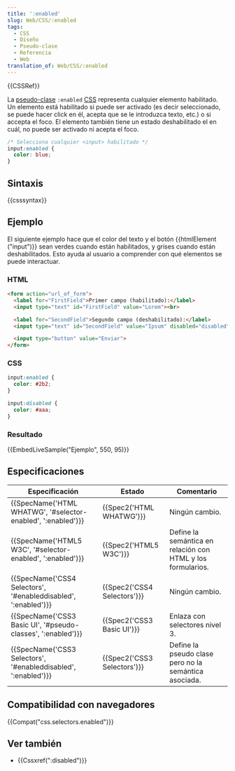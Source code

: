 ```yaml
---
title: ':enabled'
slug: Web/CSS/:enabled
tags:
  - CSS
  - Diseño
  - Pseudo-clase
  - Referencia
  - Web
translation_of: Web/CSS/:enabled
---
```


{{CSSRef}}

La [pseudo-clase](/es/docs/Web/CSS/Pseudo-classes) `:enabled` [CSS](/es/docs/Web/CSS) representa cualquier elemento habilitado. Un elemento está habilitado si puede ser activado (es decir seleccionado, se puede hacer click en él, acepta que se le introduzca texto, etc.) o si accepta el foco. El elemento también tiene un estado deshabilitado el en cuál, no puede ser activado ni acepta el foco.

```css
/* Selecciona cualquier <input> habilitado */
input:enabled {
  color: blue;
}
```

## Sintaxis

{{csssyntax}}

## Ejemplo

El siguiente ejemplo hace que el color del texto y el botón {{htmlElement ("input")}} sean verdes cuando están habilitados, y grises cuando están deshabilitados. Esto ayuda al usuario a comprender con qué elementos se puede interactuar.

### HTML

```html
<form action="url_of_form">
  <label for="FirstField">Primer campo (habilitado):</label>
  <input type="text" id="FirstField" value="Lorem"><br>

  <label for="SecondField">Segundo campo (deshabilitado):</label>
  <input type="text" id="SecondField" value="Ipsum" disabled="disabled"><br>

  <input type="button" value="Enviar">
</form>
```

### CSS

```css
input:enabled {
  color: #2b2;
}

input:disabled {
  color: #aaa;
}
```

### Resultado

{{EmbedLiveSample("Ejemplo", 550, 95)}}

## Especificaciones

| Especificación                                                                       | Estado                               | Comentario                                                  |
| ------------------------------------------------------------------------------------ | ------------------------------------ | ----------------------------------------------------------- |
| {{SpecName('HTML WHATWG', '#selector-enabled', ':enabled')}}     | {{Spec2('HTML WHATWG')}}     | Ningún cambio.                                              |
| {{SpecName('HTML5 W3C', '#selector-enabled', ':enabled')}}         | {{Spec2('HTML5 W3C')}}         | Define la semántica en relación con HTML y los formularios. |
| {{SpecName('CSS4 Selectors', '#enableddisabled', ':enabled')}} | {{Spec2('CSS4 Selectors')}} | Ningún cambio.                                              |
| {{SpecName('CSS3 Basic UI', '#pseudo-classes', ':enabled')}}     | {{Spec2('CSS3 Basic UI')}} | Enlaza con selectores nivel 3.                              |
| {{SpecName('CSS3 Selectors', '#enableddisabled', ':enabled')}} | {{Spec2('CSS3 Selectors')}} | Define la pseudo clase pero no la semántica asociada.       |

## Compatibilidad con navegadores

{{Compat("css.selectors.enabled")}}

## Ver también

- {{Cssxref(":disabled")}}
